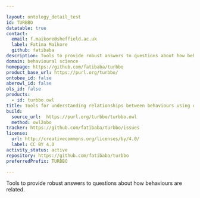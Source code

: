```yaml
---

layout: ontology_detail_test
id: TURBBO
datatable: true
contact:
  email: f.maikore@sheffield.ac.uk
  label: Fatima Maikore
  github: fatibaba
description: Tools to provide robust answers to questions about how behaviours are related.
domain: behavioural science
homepage: https://github.com/fatibaba/turbbo
product_base_url: https://purl.org/turbbo/
ontobee_id: false
aberowl_id: false
ols_id: false
products:  
  - id: turbbo.owl
title: Tools for understanding relationships between behaviours using ontology
build:
  source_url:  https://purl.org/turbbo/turbbo.owl
  method: owl2obo
tracker: https://github.com/fatibaba/turbbo/issues
license:
  url: http://creativecommons.org/licenses/by/4.0/
  label: CC BY 4.0
activity_status: active
repository: https://github.com/fatibaba/turbbo
preferredPrefix: TURBBO

---
```


Tools to provide robust answers to questions about how behaviours are related. 
